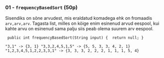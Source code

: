 ### 01 - `frequencyBasedSort` (50p)

Sisendiks on sõne arvudest, mis eraldatud komadega ehk on fromaadis `arv,arv,arv`.
Tagasta list, milles on kõige enim esinenud arvud eespool, kui kahte arvu on esinenud sama palju siis peab olema suurem arv eespool.

`
public int frequencyBasedSort(String input) { 
    return null;
}`

`
"3,1" -> {3, 1}
"3,3,2,4,5,1,5" -> {5, 5, 3, 3, 4, 2, 1}
"1,2,3,4,5,1,2,2,3,3,1" -> {3, 3, 3, 2, 2, 2, 1, 1, 1, 5, 4}
`

